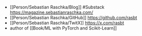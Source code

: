 - [[Person/Sebastian Raschka/Blog]] #Substack https://magazine.sebastianraschka.com/
- [[Person/Sebastian Raschka/GitHub]] https://github.com/rasbt
- [[Person/Sebastian Raschka/TwitX]] https://x.com/rasbt
- author of [[Book/ML with PyTorch and Scikit-Learn]]